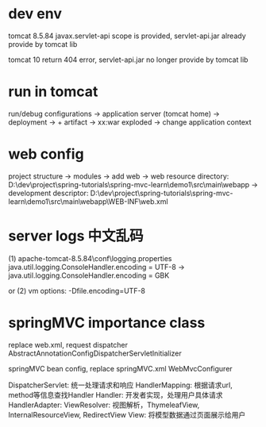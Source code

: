 # dev env
tomcat 8.5.84
javax.servlet-api scope is provided, servlet-api.jar already provide by tomcat lib

tomcat 10 return 404 error, servlet-api.jar no longer provide by tomcat lib

# run in tomcat
run/debug configurations -> application server (tomcat home) -> deployment -> + artifact -> xx:war exploded -> change application context

# web config
project structure -> modules -> add web 
-> web resource directory: D:\dev\project\spring-tutorials\spring-mvc-learn\demo1\src\main\webapp
-> development descriptor: D:\dev\project\spring-tutorials\spring-mvc-learn\demo1\src\main\webapp\WEB-INF\web.xml

# server logs 中文乱码
(1)
apache-tomcat-8.5.84\conf\logging.properties
java.util.logging.ConsoleHandler.encoding = UTF-8
->
java.util.logging.ConsoleHandler.encoding = GBK

or (2)
vm options: -Dfile.encoding=UTF-8


# springMVC importance class
replace web.xml, request dispatcher
AbstractAnnotationConfigDispatcherServletInitializer

springMVC bean config, replace springMVC.xml
WebMvcConfigurer


DispatcherServlet: 统一处理请求和响应
HandlerMapping: 根据请求url, method等信息查找Handler
Handler: 开发者实现，处理用户具体请求
HandlerAdapter: 
ViewResolver: 视图解析，ThymeleafView, InternalResourceView, RedirectView
View: 将模型数据通过页面展示给用户

